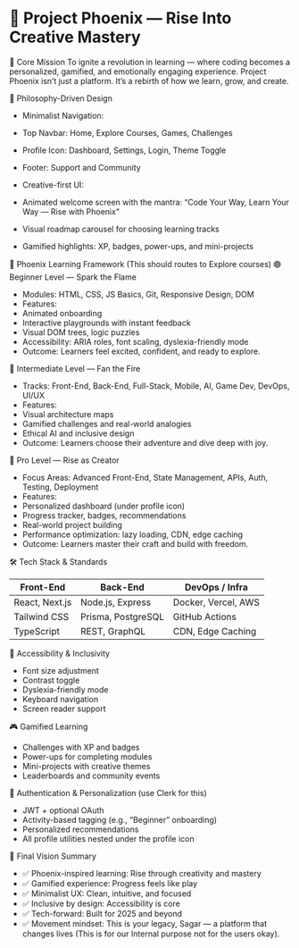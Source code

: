 # 🦅 Project Phoenix — Rise Into Creative Mastery

🌟 Core Mission
To ignite a revolution in learning — where coding becomes a personalized, gamified, and emotionally engaging experience. Project Phoenix isn’t just a platform. It’s a rebirth of how we learn, grow, and create.

🧠 Philosophy-Driven Design

- Minimalist Navigation:
- Top Navbar: Home, Explore Courses, Games, Challenges
- Profile Icon: Dashboard, Settings, Login, Theme Toggle
- Footer: Support and Community

- Creative-first UI:
- Animated welcome screen with the mantra:
“Code Your Way, Learn Your Way — Rise with Phoenix”
- Visual roadmap carousel for choosing learning tracks
- Gamified highlights: XP, badges, power-ups, and mini-projects

🧩 Phoenix Learning Framework (This should routes to Explore courses)
🟢 Beginner Level — Spark the Flame

- Modules: HTML, CSS, JS Basics, Git, Responsive Design, DOM
- Features:
- Animated onboarding
- Interactive playgrounds with instant feedback
- Visual DOM trees, logic puzzles
- Accessibility: ARIA roles, font scaling, dyslexia-friendly mode
- Outcome: Learners feel excited, confident, and ready to explore.

🔵 Intermediate Level — Fan the Fire

- Tracks: Front-End, Back-End, Full-Stack, Mobile, AI, Game Dev, DevOps, UI/UX
- Features:
- Visual architecture maps
- Gamified challenges and real-world analogies
- Ethical AI and inclusive design
- Outcome: Learners choose their adventure and dive deep with joy.

🔴 Pro Level — Rise as Creator

- Focus Areas: Advanced Front-End, State Management, APIs, Auth, Testing, Deployment
- Features:
- Personalized dashboard (under profile icon)
- Progress tracker, badges, recommendations
- Real-world project building
- Performance optimization: lazy loading, CDN, edge caching
- Outcome: Learners master their craft and build with freedom.

🛠️ Tech Stack & Standards

| Front-End      | Back-End      | DevOps / Infra      |
|----------------|--------------|---------------------|
| React, Next.js | Node.js, Express | Docker, Vercel, AWS |
| Tailwind CSS   | Prisma, PostgreSQL | GitHub Actions      |
| TypeScript     | REST, GraphQL | CDN, Edge Caching   |

🧬 Accessibility & Inclusivity

- Font size adjustment
- Contrast toggle
- Dyslexia-friendly mode
- Keyboard navigation
- Screen reader support

🎮 Gamified Learning

- Challenges with XP and badges
- Power-ups for completing modules
- Mini-projects with creative themes
- Leaderboards and community events

🔐 Authentication & Personalization (use Clerk for this)

- JWT + optional OAuth
- Activity-based tagging (e.g., “Beginner” onboarding)
- Personalized recommendations
- All profile utilities nested under the profile icon

🌈 Final Vision Summary

- ✅ Phoenix-inspired learning: Rise through creativity and mastery
- ✅ Gamified experience: Progress feels like play
- ✅ Minimalist UX: Clean, intuitive, and focused
- ✅ Inclusive by design: Accessibility is core
- ✅ Tech-forward: Built for 2025 and beyond
- ✅ Movement mindset: This is your legacy, Sagar — a platform that changes lives (This is for our Internal purpose not for the users okay).
